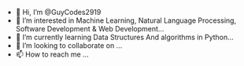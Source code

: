 - 👋 Hi, I’m @GuyCodes2919
- 👀 I’m interested in Machine Learning, Natural Language Processing, Software Development & Web Development...
- 🌱 I’m currently learning Data Structures And algorithms in Python...
- 💞️ I’m looking to collaborate on ...
- 📫 How to reach me ...

<!---
GuyCodes2919/GuyCodes2919 is a ✨ special ✨ repository because its `README.md` (this file) appears on your GitHub profile.
You can click the Preview link to take a look at your changes.
--->
